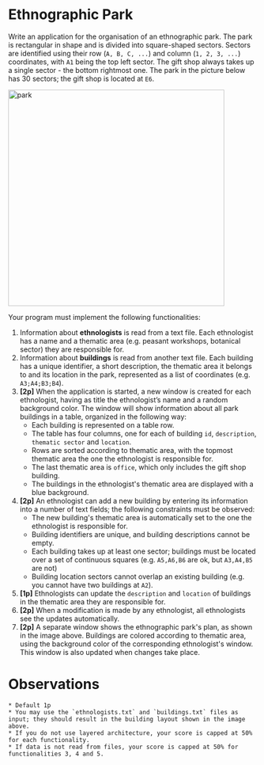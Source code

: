 # Ethnographic Park
Write an application for the organisation of an ethnographic park. The park is rectangular in shape and is divided into square-shaped sectors. Sectors are identified using their row (`A, B, C, ...`) and column (`1, 2, 3, ...`) coordinates, with `A1` being the top left sector. The gift shop always takes up a single sector - the bottom rightmost one. The park in the picture below has 30 sectors; the gift shop is located at `E6`.

<img width="437" alt="park" src="https://user-images.githubusercontent.com/25611695/122884720-15fd6980-d347-11eb-8e63-7b758db92a94.png">

Your program must implement the following functionalities:
1. Information about **ethnologists** is read from a text file. Each ethnologist has a name and a thematic area (e.g. peasant workshops, botanical sector) they are responsible for.
2. Information about **buildings** is read from another text file. Each building has a unique identifier, a short description, the thematic area it belongs to and its location in the park, represented as a list of coordinates (e.g. `A3;A4;B3;B4`).
3. **[2p]** When the application is started, a new window is created for each ethnologist, having as title the ethnologist’s name and a random background color. The window will show information about all park buildings in a table, organized in the following way:
    * Each building is represented on a table row.
    * The table has four columns, one for each of building `id`, `description`, `thematic sector` and `location`.
    * Rows are sorted according to thematic area, with the topmost thematic area the one the ethnologist is responsible for.
    * The last thematic area is `office`, which only includes the gift shop building.
    * The buildings in the ethnologist's thematic area are displayed with a blue background.
4. **[2p]** An ethnologist can add a new building by entering its information into a number of text fields; the following constraints must be observed:
    * The new building's thematic area is automatically set to the one the ethnologist is responsible for.
    * Building identifiers are unique, and building descriptions cannot be empty.
    * Each building takes up at least one sector; buildings must be located over a set of continuous squares (e.g. `A5,A6,B6` are ok, but `A3,A4,B5` are not)
    * Building location sectors cannot overlap an existing building (e.g. you cannot have two buildings at `A2`).
5. **[1p]** Ethnologists can update the `description` and `location` of buildings in the thematic area they are responsible for.
6. **[2p]** When a modification is made by any ethnologist, all ethnologists see the updates automatically.
7. **[2p]** A separate window shows the ethnographic park's plan, as shown in the image above. Buildings are colored according to thematic area, using the background color of the corresponding ethnologist's window. This window is also updated when changes take place.

# Observations
    * Default 1p
    * You may use the `ethnologists.txt` and `buildings.txt` files as input; they should result in the building layout shown in the image above.
    * If you do not use layered architecture, your score is capped at 50% for each functionality.
    * If data is not read from files, your score is capped at 50% for functionalities 3, 4 and 5.